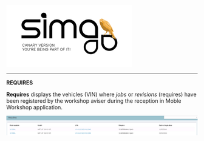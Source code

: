 ![sima2](images/en-EN_simacanaryversionbn.png)  
  
---    
  
**REQUIRES**

     
**Requires** displays the vehicles (VIN) where _jobs_ or _revisions_ (requires) have been registered by the workshop aviser during the reception in Moble Workshop application.
 

![List of precises](images/en-EN_opportunity_requireslist.png)   


 

